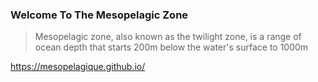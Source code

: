 ### Welcome To The Mesopelagic Zone

> Mesopelagic zone, also known as the twilight zone, is a range of ocean depth that starts 200m below the water's surface to 1000m

https://mesopelagique.github.io/
